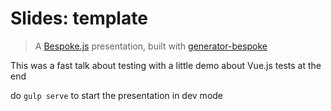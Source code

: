 # Slides: template
> A [Bespoke.js](http://markdalgleish.com/projects/bespoke.js) presentation, built with [generator-bespoke](https://github.com/markdalgleish/generator-bespoke)

This was a fast talk about testing with a little demo about Vue.js tests at the end

do `gulp serve` to start the presentation in dev mode
